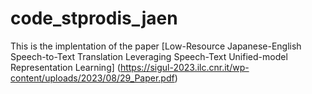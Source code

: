 # code_stprodis_jaen

This is the implentation of the paper [Low-Resource Japanese-English Speech-to-Text Translation Leveraging Speech-Text Unified-model Representation Learning] (https://sigul-2023.ilc.cnr.it/wp-content/uploads/2023/08/29_Paper.pdf)
